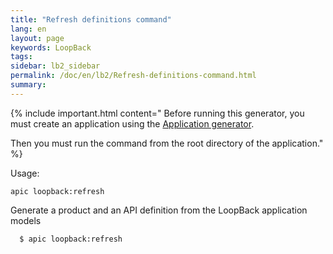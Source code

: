```yaml
---
title: "Refresh definitions command"
lang: en
layout: page
keywords: LoopBack
tags:
sidebar: lb2_sidebar
permalink: /doc/en/lb2/Refresh-definitions-command.html
summary:
---
```


{% include important.html content="
Before running this generator, you must create an application using the [Application generator](Application-generator.html).

Then you must run the command from the root directory of the application."
%}

Usage:

```shell
apic loopback:refresh
```

Generate a product and an API definition from the LoopBack application models

```
  $ apic loopback:refresh
```
